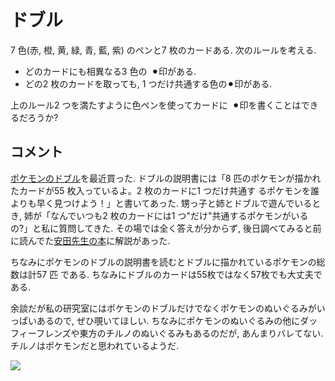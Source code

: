 #  ドブル

7 色(赤, 橙, 黄, 緑, 青, 藍, 紫) のペンと7 枚のカードある. 次のルールを考える.

- どのカードにも相異なる3 色の ⚫︎印がある.
- どの2 枚のカードを取っても, 1 つだけ共通する色の⚫︎印がある.

上のルール2 つを満たすように色ペンを使ってカードに ⚫︎印を書くことはできるだろうか?

## コメント

[ポケモンのドブル](https://www.pokemoncenter-online.com/4970381803407.html?srsltid=AfmBOornQAZnZjF3tyY07ARDzHE6fN9roPko3GK52Umfs7C1jYSmPRme)を最近買った. 
ドブルの説明書には「8 匹のポケモンが描かれたカードが55 枚入っているよ。2 枚のカードに1 つだけ共通す
るポケモンを誰よりも早く見つけよう！」と書いてあった. 
甥っ子と姉とドブルで遊んでいるとき, 姉が「なんでいつも2 枚のカードには1 つ"だけ"共通するポケモンがいるの?」と私に質問してきた. その場では全く答えが分からず, 後日調べてみると前に読んでた[安田先生の本](https://www.amazon.co.jp/ゲームで大学数学入門-スプラウトからオイラー-ゲッターまで-安田-健彦/dp/4320113446)に解説があった. 

ちなみにポケモンのドブルの説明書を読むとドブルに描かれているポケモンの総数は計57 匹
である. ちなみにドブルのカードは55枚ではなく57枚でも大丈夫である. 

余談だが私の研究室にはポケモンのドブルだけでなくポケモンのぬいぐるみがいっぱいあるので, ぜひ覗いてほしい. 
ちなみにポケモンのぬいぐるみの他にダッフィーフレンズや東方のチルノのぬいぐるみもあるのだが, あんまりバレてない. チルノはポケモンだと思われているようだ. 

![](https://masataka123.github.io/blog3/picture/dobble.jpg )